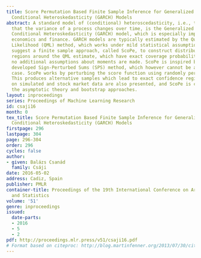```yaml
---
title: Score Permutation Based Finite Sample Inference for Generalized AutoRegressive
  Conditional Heteroskedasticity (GARCH) Models
abstract: A standard model of (conditional) heteroscedasticity, i.e., the phenomenon
  that the variance of a process changes over time, is the Generalized AutoRegressive
  Conditional Heteroskedasticity (GARCH) model, which is especially important for
  economics and finance. GARCH models are typically estimated by the Quasi-Maximum
  Likelihood (QML) method, which works under mild statistical assumptions. Here, we
  suggest a finite sample approach, called ScoPe, to construct distribution-free confidence
  regions around the QML estimate, which have exact coverage probabilities, despite
  no additional assumptions about moments are made. ScoPe is inspired by the recently
  developed Sign-Perturbed Sums (SPS) method, which however cannot be applied in the  GARCH
  case. ScoPe works by perturbing the score function using randomly permuted residuals.
  This produces alternative samples which lead to exact confidence regions. Experiments
  on simulated and stock market data are also presented, and ScoPe is compared with
  the asymptotic theory and bootstrap approaches.
layout: inproceedings
series: Proceedings of Machine Learning Research
id: csaji16
month: 0
tex_title: Score Permutation Based Finite Sample Inference for Generalized AutoRegressive
  Conditional Heteroskedasticity (GARCH) Models
firstpage: 296
lastpage: 304
page: 296-304
order: 296
cycles: false
author:
- given: Balázs Csanád
  family: Csáji
date: 2016-05-02
address: Cadiz, Spain
publisher: PMLR
container-title: Proceedings of the 19th International Conference on Artificial Intelligence
  and Statistics
volume: '51'
genre: inproceedings
issued:
  date-parts:
  - 2016
  - 5
  - 2
pdf: http://proceedings.mlr.press/v51/csaji16.pdf
# Format based on citeproc: http://blog.martinfenner.org/2013/07/30/citeproc-yaml-for-bibliographies/
---
```

